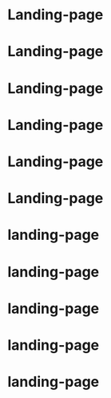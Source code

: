 # Landing-page
# Landing-page
# Landing-page
# Landing-page
# Landing-page
# Landing-page
# landing-page
# landing-page
# landing-page
# landing-page
# landing-page
